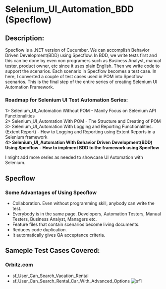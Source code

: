 # Selenium_UI_Automation_BDD (Specflow)
## Description:
Specflow is a .NET version of Cucumber.
We can accomplish Behavior Driven Development(BDD) using Specflow.
In BDD, we write tests first and this can be done by even non programers such as Business Analyst, manual tester, product owner, etc since it uses plain English. Then we write code to support the scenarios.
Each scenario in Specflow becomes a test case. 
In here, I converted a couple of test cases used in POM into Specflow scenarios.
This is the final step of the entire series of creating Selenium UI Automation Framework.

### Roadmap for Selenium UI Test Automation Series:
1> Selenium_UI_Automation Without POM - Manily Focus on Selenium API Functionalities  
2> Selenium_UI_Automation With POM - The Structure and Creating of POM  
3> Selenium_UI_Automation With Logging and Reporting Functionalities.(Extent Report) - How to Logging and Reporting using Extent Reports in a Selenium framework     
**4> Selenium_UI_Automation With Behavior Driven Development(BDD) Using Specflow - How to implment BDD to the framework using Specflow**

I might add more series as needed to showcase UI Automation with Selenium.  

## Specflow
### Some Advantages of Using Specflow
* Collaboration. Even without programming skill, anybody can write the test.
* Everybody is in the same page. Developers, Automation Testers, Manual Testers, Business Analyst, Managers etc.
* Feature files that contain scenarios become living documents. 
* Reduces code duplication.
* It automatically gives QA acceptance criteria.
 
## Sameple Test Cases Covered:
### Orbitz.com
* sf_User_Can_Search_Vacation_Rental
* sf_User_Can_Search_Rental_Car_With_Advanced_Options
![sf1](https://user-images.githubusercontent.com/25840262/39570297-b5ee827e-4e7c-11e8-832b-0a39ecc039a7.PNG)
